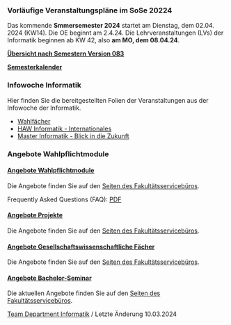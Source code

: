 ### **Vorläufige Veranstaltungspläne im SoSe 20224** ###

Das kommende **Smmersemester 2024** startet am Dienstag, dem 02.04. 2024 (KW14).
 Die OE beginnt am 2.4.24.
 Die Lehrveranstaltungen (LVs) der Informatik beginnen ab KW 42, also **am MO, dem 08.04.24**.

**[Übersicht nach Semestern Version 083](/fileadmin/TI-I/PDF/veranstaltungsplaene/Sem_I.pdf)**

**[Semesterkalender](/fileadmin/TI-I/PDF/veranstaltungsplaene/Kalender.pdf)**

###  Infowoche Infor­ma­tik  ###

Hier finden Sie die bereitgestellten Folien der Veranstaltungen aus der Infowoche der Informatik.

* [Wahlfächer](/fileadmin/TI-I/PDF/wahlbereich/WP-Info-zu-24SoSe-v1.pdf.pdf)
* [HAW Informatik - Internationales](/fileadmin/TI-I/PDF/Infowoche_WiSe_2023/Info_Veranstaltung_Internationales.pdf)
* [Master Informatik - Blick in die Zukunft](/fileadmin/TI-I/PDF/Infowoche_WiSe_2023/Master-Informatik_Infowoche-3-1-23wise.pdf)

### Angebote Wahlpflichtmodule ###

#### [Angebote Wahlpflichtmodule](javascript:void(0))  ####

Die Angebote finden Sie auf den [Seiten des Fakultätsservicebüros](/hochschule/technik-und-informatik/studium-und-lehre/fakultaetsservicebuero/wahlbereich/).

Frequently Asked Questions (FAQ): [PDF](/fileadmin/TI-I/PDF/wahlbereich/WP-Info-zu-24SoSe-v1.pdf.pdf)

#### [Angebote Projekte](javascript:void(0))  ####

Die Angebote finden Sie auf den [Seiten des Fakultätsservicebüros](/hochschule/technik-und-informatik/studium-und-lehre/fakultaetsservicebuero/wahlbereich/).

#### [Angebote Gesellschaftswissenschaftliche Fächer](javascript:void(0))  ####

Die Angebote finden Sie auf den [Seiten des Fakultätsservicebüros](/hochschule/technik-und-informatik/studium-und-lehre/fakultaetsservicebuero/wahlbereich/).

#### [Angebote Bachelor-Seminar](javascript:void(0))  ####

Die aktuellen Angebote finden Sie auf den [Seiten des Fakultätsservicebüros](/hochschule/technik-und-informatik/studium-und-lehre/fakultaetsservicebuero/wahlbereich/).

[Team Department Informatik](#) / Letzte Änderung 10.03.2024
